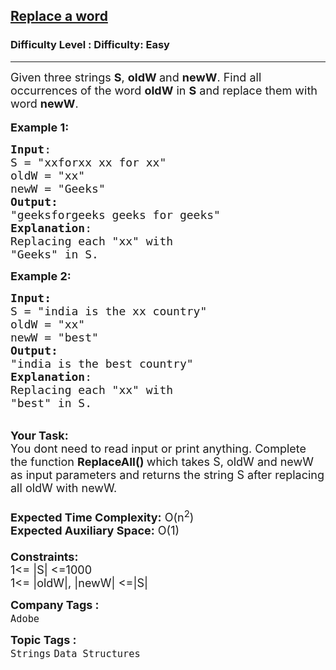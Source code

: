 <h2><a href="https://www.geeksforgeeks.org/problems/replace-a-word5553/0">Replace a word</a></h2><h3>Difficulty Level : Difficulty: Easy</h3><hr><div class="problems_problem_content__Xm_eO"><p><span style="font-size:18px">Given three strings <strong>S</strong>, <strong>oldW&nbsp;</strong>and <strong>newW</strong>. Find all occurrences of the word <strong>oldW</strong>&nbsp;in <strong>S</strong> and replace them&nbsp;with word <strong>newW</strong>.</span><br>
<br>
<span style="font-size:18px"><strong>Example 1:</strong></span></p>

<pre><span style="font-size:18px"><strong>Input</strong>: 
S = "xxforxx xx for xx</span><span style="font-size:18px">"
oldW = "xx"
newW = "Geeks"
<strong>Output:</strong>&nbsp;
"geeksforgeeks geeks for geeks</span><span style="font-size:18px">"&nbsp;
<strong>Explanation</strong>: 
Replacing each "xx" with
"Geeks" in S.
</span></pre>

<p><span style="font-size:18px"><strong>Example 2:</strong></span></p>

<pre><span style="font-size:18px"><strong>Input: 
</strong>S = "india is the xx country"
oldW = "xx"
newW = "best"
<strong>Output:&nbsp;
</strong>"india is the best country</span><span style="font-size:18px">"
<strong>Explanation</strong>: 
Replacing each "xx" with
"best" in S.</span></pre>

<p><br>
<span style="font-size:18px"><strong>Your Task:&nbsp;&nbsp;</strong><br>
You dont need to read input or print anything. Complete the function <strong>ReplaceAll()&nbsp;</strong>which takes S, oldW and newW as input parameters and returns the string S after replacing all oldW with newW.<br>
<br>
<strong>Expected Time Complexity:</strong> O(n<sup>2</sup>)<br>
<strong>Expected Auxiliary Space:</strong> O(1)<br>
<br>
<strong>Constraints:</strong><br>
1&lt;= |S|&nbsp;&lt;=1000<br>
1&lt;= |oldW|,&nbsp;|newW| &lt;=|S|</span></p>
</div><p><span style=font-size:18px><strong>Company Tags : </strong><br><code>Adobe</code>&nbsp;<br><p><span style=font-size:18px><strong>Topic Tags : </strong><br><code>Strings</code>&nbsp;<code>Data Structures</code>&nbsp;